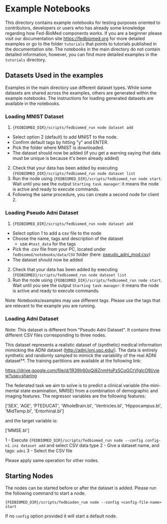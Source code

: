# Example Notebooks

This directory contains example notebooks for testing purposes oriented to contributors, developers or users who has already some knowledge regarding how Fed-BioMed components works. If you are a beginner please visit our documentation site https://fedbiomed.org for more detailed examples or go to the folder `tutorials` that points to tutorials published in the documentation site. The notebooks in the main directory do not contain detailed information, however, you can find more detailed examples in the `tutorials` directory.

## Datasets Used in the examples

Examples in the main directory use different dataset types. While some datasets are shared across the examples, others are generated within the example notebooks. The instructions for loading generated datasets are available in the notebooks.

### Loading MNIST Dataset

1. `{FEDBIOMED_DIR}/scripts/fedbiomed_run node dataset add`
  * Select option 2 (default) to add MNIST to the node.
  * Confirm default tags by hitting "y" and ENTER.
  * Pick the folder where MNIST is downloaded.
  * The dataset should now be added (if you get a warning saying that data must be unique is because it's been already added)

2. Check that your data has been added by executing `{FEDBIOMED_DIR}/scripts/fedbiomed_run node dataset list`
3. Run the node using `{FEDBIOMED_DIR}/scripts/fedbiomed_run node start`. Wait until you see the output `Starting task manager`: it means the node is active and ready to execute commands.
4. Following the same procedure, you can create a second node for client 2.


### Loading Pseudo Adni Dataset

1. `{FEDBIOMED_DIR}/scripts/fedbiomed_run node dataset add`
  * Select option 1 to add a csv file to the node
  * Choose the name, tags and description of the dataset
    * use `#test_data` for the tags
  * Pick the .csv file from your PC, located under `fedbiomed/notebooks/data/CSV` folder (here: [pseudo_adni_mod.csv](./data/CSV/pseudo_adni_mod.csv))
  * The dataset should now be added
2. Check that your data has been added by executing `{FEDBIOMED}/scripts/fedbiomed_run node dataset list`
3. Run the node using `{FEDBIOMED_DIR}/scripts/fedbiomed_run node start`. Wait until you see the output `Starting task manager`: it means the node is active and ready to execute commands.

Note: Notebooks/examples may use different tags. Please use the tags that are relevant to the example you are running.

### Loading Adni Dataset

Note: This dataset is different from "Pseudo Adni Dataset". It contains three different CSV files corresponding to three nodes.

This dataset represents a realistic dataset of (synthetic) medical information mimicking the ADNI dataset (http://adni.loni.usc.edu/). The data is entirely synthetic and randomly sampled to mimick the variability of the real ADNI dataset**. The training partitions are available at the following link:

https://drive.google.com/file/d/1R39Ir60oQi8ZnmHoPz5CoGCrVIglcO9l/view?usp=sharing

The federated task we aim to solve is to predict a clinical variable (the mini-mental state examination, MMSE) from a combination of demographic and imaging features. The regressor variables are the following features:

['SEX', 'AGE', 'PTEDUCAT', 'WholeBrain.bl', 'Ventricles.bl', 'Hippocampus.bl', 'MidTemp.bl', 'Entorhinal.bl']

and the target variable is:

['MMSE.bl']


1 - Execute `{FEDBIOMED_DIR}/scripts/fedbiomed_run node --config config-n1.ini dataset add` and select CSV data type
2 - Give a dataset name, and tags: `adni`
3 - Select the CSV file

Please apply same operation for other nodes.


## Starting Nodes

The nodes can be started before or after the dataset is added. Please run the following command to start a node.

```
{FEDBIOMED_DIR}/scripts/fedbioden_rum node --config <config-file-name> start
```

If no `config` option provided it will start a default node.




